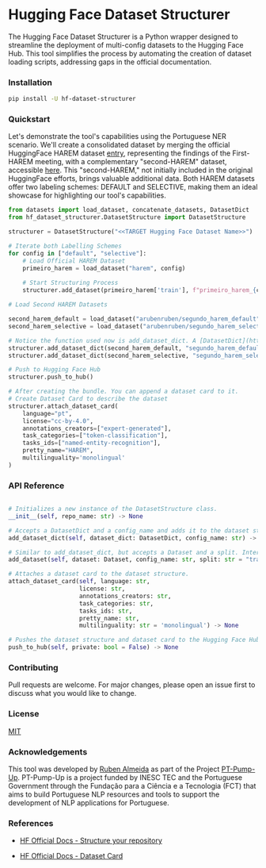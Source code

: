 # Hugging Face Dataset Structurer

The Hugging Face Dataset Structurer is a Python wrapper designed to streamline the deployment of multi-config datasets to the Hugging Face Hub. This tool simplifies the process by automating the creation of dataset loading scripts, addressing gaps in the official documentation.

### Installation

```bash
pip install -U hf-dataset-structurer
```

### Quickstart

Let's demonstrate the tool's capabilities using the Portuguese NER scenario. We'll create a consolidated dataset by merging the official HuggingFace HAREM dataset [entry](https://huggingface.co/datasets/harem), representing the findings of the First-HAREM meeting, with a complementary "second-HAREM" dataset, accessible [here](https://www.linguateca.pt/LivroSegundoHAREM/). This "second-HAREM," not initially included in the original HuggingFace efforts, brings valuable additional data. Both HAREM datasets offer two labeling schemes: DEFAULT and SELECTIVE, making them an ideal showcase for highlighting our tool's capabilities.


```python
from datasets import load_dataset, concatenate_datasets, DatasetDict 
from hf_dataset_structurer.DatasetStructure import DatasetStructure

structurer = DatasetStructure("<<TARGET Hugging Face Dataset Name>>")

# Iterate both Labelling Schemes
for config in ["default", "selective"]:
    # Load Official HAREM Dataset
    primeiro_harem = load_dataset("harem", config)
    
    # Start Structuring Process
    structurer.add_dataset(primeiro_harem['train'], f"primeiro_harem_{config}", split="train")

# Load Second HAREM Datasets

second_harem_default = load_dataset("arubenruben/segundo_harem_default")
second_harem_selective = load_dataset("arubenruben/segundo_harem_selective")

# Notice the function used now is add_dataset_dict. A [DatasetDict](https://huggingface.co/docs/datasets/v2.15.0/en/package_reference/main_classes#datasets.DatasetDict) is a native HuggingFace object that represents a dictionary of datasets.
structurer.add_dataset_dict(second_harem_default, "segundo_harem_default")
structurer.add_dataset_dict(second_harem_selective, "segundo_harem_selective")

# Push to Hugging Face Hub
structurer.push_to_hub()

# After creating the bundle. You can append a dataset card to it.
# Create Dataset Card to describe the dataset
structurer.attach_dataset_card(
    language="pt",
    license="cc-by-4.0",
    annotations_creators=["expert-generated"],
    task_categories=["token-classification"],
    tasks_ids=["named-entity-recognition"],
    pretty_name="HAREM",
    multilinguality='monolingual'
)
```

### API Reference

```python

# Initializes a new instance of the DatasetStructure class.
__init__(self, repo_name: str) -> None

# Accepts a DatasetDict and a config_name and adds it to the dataset structure.
add_dataset_dict(self, dataset_dict: DatasetDict, config_name: str) -> None

# Similar to add_dataset_dict, but accepts a Dataset and a split. Internally, it creates a DatasetDict and calls add_dataset_dict.
add_dataset(self, dataset: Dataset, config_name: str, split: str = "train") -> None

# Attaches a dataset card to the dataset structure.
attach_dataset_card(self, language: str,
                    license: str,
                    annotations_creators: str,
                    task_categories: str,
                    tasks_ids: str,
                    pretty_name: str,
                    multilinguality: str = 'monolingual') -> None

# Pushes the dataset structure and dataset card to the Hugging Face Hub.
push_to_hub(self, private: bool = False) -> None
```

### Contributing

Pull requests are welcome. For major changes, please open an issue first to discuss what you would like to change.

### License

[MIT](https://choosealicense.com/licenses/mit/)

### Acknowledgements

This tool was developed by [Ruben Almeida](https://www.linkedin.com/in/almeida-ruben/) as part of the Project [PT-Pump-Up](http://pt-pump-up.inesctec.pt/). PT-Pump-Up is a project funded by INESC TEC and the Portuguese Government through the Fundação para a Ciência e a Tecnologia (FCT) that aims to build Portuguese NLP resources and tools to support the development of NLP applications for Portuguese.

### References

* [HF Official Docs - Structure your repository](https://huggingface.co/docs/datasets/repository_structure#define-your-splits-in-yaml)

* [HF Official Docs - Dataset Card](https://huggingface.co/docs/datasets/add_dataset_card)
